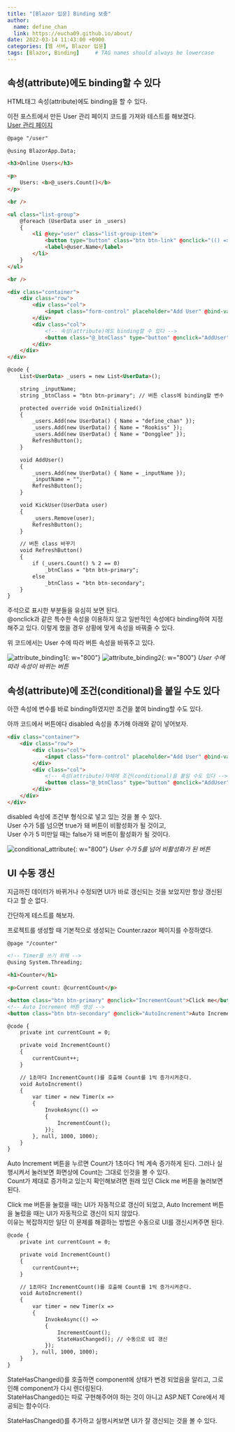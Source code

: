 ```yaml
---
title: "[Blazor 입문] Binding 보충"
author:
  name: define_chan
  link: https://eucha09.github.io/about/
date: 2022-03-14 11:43:00 +0900
categories: [웹 서버, Blazor 입문]
tags: [Blazor, Binding]     # TAG names should always be lowercase
---
```


## **속성(attribute)에도 binding할 수 있다**

HTML태그 속성(attribute)에도 binding을 할 수 있다.

이전 포스트에서 만든 User 관리 페이지 코드를 가져와 테스트를 해보겠다.   
[User 관리 페이지](https://eucha09.github.io/posts/Binding%EC%8B%A4%EC%8A%B5/)

```html
@page "/user"

@using BlazorApp.Data;

<h3>Online Users</h3>

<p>
    Users: <b>@_users.Count()</b>
</p>

<br />

<ul class="list-group">
    @foreach (UserData user in _users)
    {
        <li @key="user" class="list-group-item">
            <button type="button" class="btn btn-link" @onclick="(() => KickUser(user))">[Kick]</button>
            <label>@user.Name</label>
        </li>
    }
</ul>

<br />

<div class="container">
    <div class="row">
        <div class="col">
            <input class="form-control" placeholder="Add User" @bind-value="_inputName" />
        </div>
        <div class="col">
            <!-- 속성(attribute)에도 binding할 수 있다 -->
            <button class="@_btnClass" type="button" @onclick="AddUser">Add a User</button>
        </div>
    </div>
</div>

@code {
    List<UserData> _users = new List<UserData>();

    string _inputName;
    string _btnClass = "btn btn-primary"; // 버튼 class에 binding할 변수

    protected override void OnInitialized()
    {
        _users.Add(new UserData() { Name = "define_chan" });
        _users.Add(new UserData() { Name = "Rookiss" });
        _users.Add(new UserData() { Name = "Dongglee" });
        RefreshButton();
    }

    void AddUser()
    {
        _users.Add(new UserData() { Name = _inputName });
        _inputName = "";
        RefreshButton();
    }

    void KickUser(UserData user)
    {
        _users.Remove(user);
        RefreshButton();
    }

    // 버튼 class 바꾸기
    void RefreshButton()
    {
        if (_users.Count() % 2 == 0)
            _btnClass = "btn btn-primary";
        else
            _btnClass = "btn btn-secondary";
    }
}
```

주석으로 표시한 부분들을 유심히 보면 된다.   
@onclick과 같은 특수한 속성을 이용하지 않고 일반적인 속성에다 binding하여 지정해주고 있다. 이렇게 했을 경우 상황에 맞게 속성을 바꿔줄 수 있다.

위 코드에서는 User 수에 따라 버튼 속성을 바꿔주고 있다.

![attribute_binding1](/assets/img/posts/webserver/attribute_binding1.png){: w="800"}
![attribute_binding2](/assets/img/posts/webserver/attribute_binding2.png){: w="800"}
_User 수에 따라 속성이 바뀌는 버튼_

## **속성(attribute)에 조건(conditional)을 붙일 수도 있다**

아깐 속성에 변수를 바로 binding하였지만 조건을 붙여 binding할 수도 있다.

아까 코드에서 버튼에다 disabled 속성을 추가해 아래와 같이 넣어보자.
```html
<div class="container">
    <div class="row">
        <div class="col">
            <input class="form-control" placeholder="Add User" @bind-value="_inputName" />
        </div>
        <div class="col">
            <!-- 속성(attribute)자체에 조건(conditional)을 붙일 수도 있다 -->
            <button class="@_btnClass" type="button" @onclick="AddUser" disabled="@(_users.Count()>=5)">Add a User</button>
        </div>
    </div>
</div>
```

disabled 속성에 조건부 형식으로 넣고 있는 것을 볼 수 있다.   
User 수가 5를 넘으면 true가 돼 버튼이 비활성화가 될 것이고,   
User 수가 5 미만일 때는 false가 돼 버튼이 활성화가 될 것이다.

![conditional_attribute](/assets/img/posts/webserver/conditional_attribute.png){: w="800"}
_User 수가 5를 넘어 비활성화가 된 버튼_

## **UI 수동 갱신**

지금까진 데이터가 바뀌거나 수정되면 UI가 바로 갱신되는 것을 보았지만 항상 갱신된다고 할 순 없다.

간단하게 테스트를 해보자.

프로젝트를 생성할 때 기본적으로 생성되는 Counter.razor 페이지를 수정하였다.

```html
@page "/counter"

<!-- Timer를 쓰기 위해 -->
@using System.Threading;

<h1>Counter</h1>

<p>Current count: @currentCount</p>

<button class="btn btn-primary" @onclick="IncrementCount">Click me</button>
<!-- Auto Increment 버튼 생성 -->
<button class="btn btn-secondary" @onclick="AutoIncrement">Auto Increment</button>

@code {
    private int currentCount = 0;

    private void IncrementCount()
    {
        currentCount++;
    }

    // 1초마다 IncrementCount()를 호출해 Count를 1씩 증가시켜준다.
    void AutoIncrement()
    {
        var timer = new Timer(x =>
        {
            InvokeAsync(() =>
            {
                IncrementCount();
            });
        }, null, 1000, 1000);
    }
}
```

Auto Increment 버튼을 누르면 Count가 1초마다 1씩 계속 증가하게 된다.
그러나 실행시켜서 눌러보면 화면상에 Count는 그대로 인것을 볼 수 있다.   
Count가 제대로 증가하고 있는지 확인해보려면 원래 있던 Click me 버튼을 눌러보면 된다.   

Click me 버튼을 눌렀을 때는 UI가 자동적으로 갱신이 되었고, Auto Increment 버튼을 눌렀을 때는 UI가 자동적으로 갱신이 되지 않았다.   
이유는 복잡하지만 일단 이 문제를 해결하는 방법은 수동으로 UI를 갱신시켜주면 된다.   

```html
@code {
    private int currentCount = 0;

    private void IncrementCount()
    {
        currentCount++;
    }

    // 1초마다 IncrementCount()를 호출해 Count를 1씩 증가시켜준다.
    void AutoIncrement()
    {
        var timer = new Timer(x =>
        {
            InvokeAsync(() =>
            {
                IncrementCount();
                StateHasChanged(); // 수동으로 UI 갱신
            });
        }, null, 1000, 1000);
    }
}

```

StateHasChanged()를 호출하면 component에 상태가 변경 되었음을 알리고, 그로 인해 component가 다시 렌더링된다.   
StateHasChanged()는 따로 구현해주어야 하는 것이 아니고 ASP.NET Core에서 제공되는 함수이다.

StateHasChanged()를 추가하고 실행시켜보면 UI가 잘 갱신되는 것을 볼 수 있다.
